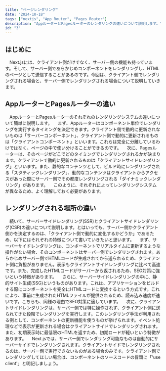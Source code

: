 ```yaml
---
title: "ページレンダリング"
date: "2024-10-18"
tags: ["nextjs", "App Router", "Pages Router"]
description: "AppルーターとPagesルーターのレンダリングの違いについて説明します。"
id: "3"
---
```

## はじめに
　Next.jsには、クライアント側だけでなく、サーバー側の機能も持っています。そして、サーバー側であらかじめコンポーネントをレンダリングし、HTMLのページとして送信することがあるのです。今回は、クライアント側でレンダリングされる場合と、サーバー側でレンダリングされる場合について説明していきます。

## AppルーターとPagesルーターの違い
　AppルーターとPagesルーターのそれぞれのレンダリングシステムの違いについて簡単に説明します。
　まず、Appルーターはコンポーネント単位でレンダリングを実行するタイミングを決定できます。クライアント側で動的に更新されないものは「サーバーコンポーネント」、クライアント側で動的に更新されるものは「クライアントコンポーネント」といいます。これらは完全に分離しているわけではなく、ページの中で使い分けることができるのです。
　次に、Pagesルーターは、そのページがどこでどのタイミングでレンダリングされるかが決まります。クライアントで動的に更新されるものは「クライアントサイドレンダリング」といいます。また、静的なコンテンツとして、ビルド時にレンダリングされる「スタティックレンダリング」、動的なコンテンツはクライアントからアクセスがあった際にサーバー側でその都度レンダリングされる「ダイナミックレンダリング」があります。
　このように、それぞれによってレンダリングシステムが異なるため、よく理解しておく必要があります。

## レンダリングされる場所の違い
　続いて、サーバーサイドレンダリング(SSR)とクライアントサイドレンダリング(CSR)の違いについて説明します。とはいっても、サーバー側かクライアント側かを決定するのは、「クライアント側で動的に変化するかどうか」であるため、以下にはそれぞれの特徴について書いていきたいと思います。
　まず、サーバーサイドレンダリングは、コンポーネントでリアルタイムに更新するような操作がない場合、そのコンポーネントはサーバー側でレンダリングされます。あらかじめサーバー側でHTMLコードが生成されてから送られるため、クライアント側に負担がありません。表示もクライアントサイドレンダリングに比べて高速です。また、完成したHTMLコードがサーバーから返されるため、SEO対策に強いという特徴があります。
　さらに、サーバーサイドレンダリングの中に、静的サイト生成(SSG)というものがあります。これは、アプリケーションをビルドする際にコンポーネントを完全にHTMLコードに変換するという方式です。これにより、事前に生成されたHTMLファイルが提供されるため、読み込み速度が速いです。こちらも、同様の理由でSEO対策に適しています。
　次に、クライアントサイドレンダリングは、サーバー側では特に操作されず、クライアント側に送られてきた段階でレンダリングを実行します。このレンダリング手法が利用される例として、コンポーネントの更新機能を使うものが挙げられます。イベント処理などで表示が更新される場合はクライアントサイドでレンダリングされます。また、初期表示時に最低限のHTMLを返すため、初期ロードが軽いという特徴があります。
　Next.jsでは、サーバー側でレンダリング可能なものは自動的にサーバーサイドでレンダリングされます。クライアントサイドでレンダリングされるのは、サーバー側で実行できないものがある場合のみです。クライアント側でレンダリングしてほしい場合は、コンポーネントのソースコードの冒頭に「'use client'」と明記しましょう。
